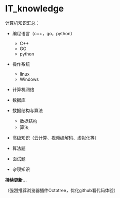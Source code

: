 # IT_knowledge

计算机知识汇总：
- 编程语言（c++，go，python）
    - C++
    - GO
    - python
- 操作系统
    - linux
    - Windows
- 计算机网络

- 数据库
- 数据结构与算法
     - 数据结构
     - 算法
- 高级知识（云计算、视频编解码、虚拟化等）
- 算法题
- 面试题
- 杂项知识

**持续更新...**

（强烈推荐浏览器插件Octotree，优化github看代码体验）
